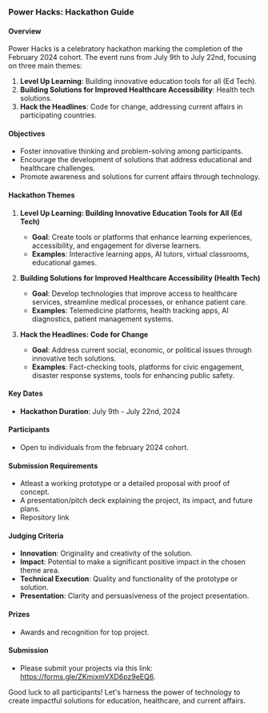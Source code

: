 ### Power Hacks: Hackathon Guide

#### Overview
Power Hacks is a celebratory hackathon marking the completion of the February 2024 cohort. The event runs from July 9th to July 22nd, focusing on three main themes:
1. **Level Up Learning**: Building innovative education tools for all (Ed Tech).
2. **Building Solutions for Improved Healthcare Accessibility**: Health tech solutions.
3. **Hack the Headlines**: Code for change, addressing current affairs in participating countries.

#### Objectives
- Foster innovative thinking and problem-solving among participants.
- Encourage the development of solutions that address educational and healthcare challenges.
- Promote awareness and solutions for current affairs through technology.

#### Hackathon Themes

1. **Level Up Learning: Building Innovative Education Tools for All (Ed Tech)**
   - **Goal**: Create tools or platforms that enhance learning experiences, accessibility, and engagement for diverse learners.
   - **Examples**: Interactive learning apps, AI tutors, virtual classrooms, educational games.

2. **Building Solutions for Improved Healthcare Accessibility (Health Tech)**
   - **Goal**: Develop technologies that improve access to healthcare services, streamline medical processes, or enhance patient care.
   - **Examples**: Telemedicine platforms, health tracking apps, AI diagnostics, patient management systems.

3. **Hack the Headlines: Code for Change**
   - **Goal**: Address current social, economic, or political issues through innovative tech solutions.
   - **Examples**: Fact-checking tools, platforms for civic engagement, disaster response systems, tools for enhancing public safety.

#### Key Dates
- **Hackathon Duration**: July 9th - July 22nd, 2024

#### Participants
- Open to individuals from the february 2024 cohort.

#### Submission Requirements
- Atleast a working prototype or a detailed proposal with proof of concept.
- A presentation/pitch deck explaining the project, its impact, and future plans.
- Repository link

#### Judging Criteria
- **Innovation**: Originality and creativity of the solution.
- **Impact**: Potential to make a significant positive impact in the chosen theme area.
- **Technical Execution**: Quality and functionality of the prototype or solution.
- **Presentation**: Clarity and persuasiveness of the project presentation.

#### Prizes
- Awards and recognition for top project.

#### Submission
- Please submit your projects via this link: https://forms.gle/ZKmixmVXD6pz9eEQ6.

Good luck to all participants! Let's harness the power of technology to create impactful solutions for education, healthcare, and current affairs.

